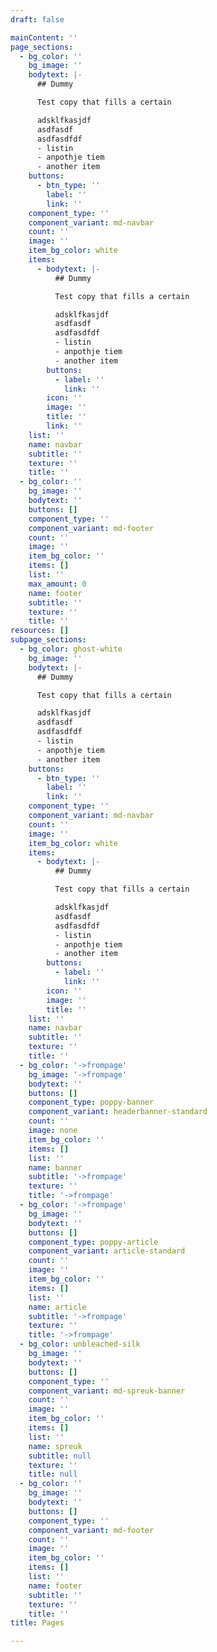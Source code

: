 ```yaml
---
draft: false

mainContent: ''
page_sections:
  - bg_color: ''
    bg_image: ''
    bodytext: |-
      ## Dummy

      Test copy that fills a certain

      adsklfkasjdf
      asdfasdf
      asdfasdfdf
      - listin
      - anpothje tiem
      - another item
    buttons:
      - btn_type: ''
        label: ''
        link: ''
    component_type: ''
    component_variant: md-navbar
    count: ''
    image: ''
    item_bg_color: white
    items:
      - bodytext: |-
          ## Dummy

          Test copy that fills a certain

          adsklfkasjdf
          asdfasdf
          asdfasdfdf
          - listin
          - anpothje tiem
          - another item
        buttons:
          - label: ''
            link: ''
        icon: ''
        image: ''
        title: ''
        link: ''
    list: ''
    name: navbar
    subtitle: ''
    texture: ''
    title: ''
  - bg_color: ''
    bg_image: ''
    bodytext: ''
    buttons: []
    component_type: ''
    component_variant: md-footer
    count: ''
    image: ''
    item_bg_color: ''
    items: []
    list: ''
    max_amount: 0
    name: footer
    subtitle: ''
    texture: ''
    title: ''
resources: []
subpage_sections:
  - bg_color: ghost-white
    bg_image: ''
    bodytext: |-
      ## Dummy

      Test copy that fills a certain

      adsklfkasjdf
      asdfasdf
      asdfasdfdf
      - listin
      - anpothje tiem
      - another item
    buttons:
      - btn_type: ''
        label: ''
        link: ''
    component_type: ''
    component_variant: md-navbar
    count: ''
    image: ''
    item_bg_color: white
    items:
      - bodytext: |-
          ## Dummy

          Test copy that fills a certain

          adsklfkasjdf
          asdfasdf
          asdfasdfdf
          - listin
          - anpothje tiem
          - another item
        buttons:
          - label: ''
            link: ''
        icon: ''
        image: ''
        title: ''
    list: ''
    name: navbar
    subtitle: ''
    texture: ''
    title: ''
  - bg_color: '->frompage'
    bg_image: '->frompage'
    bodytext: ''
    buttons: []
    component_type: poppy-banner
    component_variant: headerbanner-standard
    count: ''
    image: none
    item_bg_color: ''
    items: []
    list: ''
    name: banner
    subtitle: '->frompage'
    texture: ''
    title: '->frompage'
  - bg_color: '->frompage'
    bg_image: ''
    bodytext: ''
    buttons: []
    component_type: poppy-article
    component_variant: article-standard
    count: ''
    image: ''
    item_bg_color: ''
    items: []
    list: ''
    name: article
    subtitle: '->frompage'
    texture: ''
    title: '->frompage'
  - bg_color: unbleached-silk
    bg_image: ''
    bodytext: ''
    buttons: []
    component_type: ''
    component_variant: md-spreuk-banner
    count: ''
    image: ''
    item_bg_color: ''
    items: []
    list: ''
    name: spreuk
    subtitle: null
    texture: ''
    title: null
  - bg_color: ''
    bg_image: ''
    bodytext: ''
    buttons: []
    component_type: ''
    component_variant: md-footer
    count: ''
    image: ''
    item_bg_color: ''
    items: []
    list: ''
    name: footer
    subtitle: ''
    texture: ''
    title: ''
title: Pages

---
```

